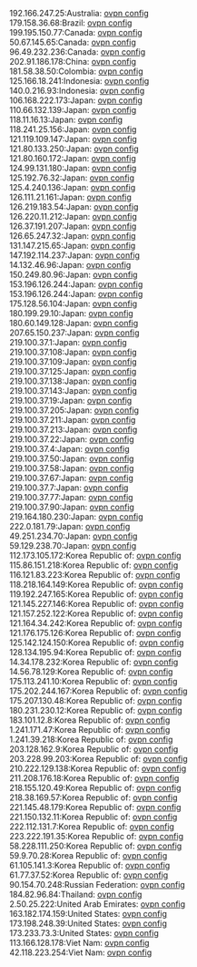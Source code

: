 192.166.247.25:Australia: [ovpn config](vpn/192_166_247_25.ovpn)  
179.158.36.68:Brazil: [ovpn config](vpn/179_158_36_68.ovpn)  
199.195.150.77:Canada: [ovpn config](vpn/199_195_150_77.ovpn)  
50.67.145.65:Canada: [ovpn config](vpn/50_67_145_65.ovpn)  
96.49.232.236:Canada: [ovpn config](vpn/96_49_232_236.ovpn)  
202.91.186.178:China: [ovpn config](vpn/202_91_186_178.ovpn)  
181.58.38.50:Colombia: [ovpn config](vpn/181_58_38_50.ovpn)  
125.166.18.241:Indonesia: [ovpn config](vpn/125_166_18_241.ovpn)  
140.0.216.93:Indonesia: [ovpn config](vpn/140_0_216_93.ovpn)  
106.168.222.173:Japan: [ovpn config](vpn/106_168_222_173.ovpn)  
110.66.132.139:Japan: [ovpn config](vpn/110_66_132_139.ovpn)  
118.11.16.13:Japan: [ovpn config](vpn/118_11_16_13.ovpn)  
118.241.25.156:Japan: [ovpn config](vpn/118_241_25_156.ovpn)  
121.119.109.147:Japan: [ovpn config](vpn/121_119_109_147.ovpn)  
121.80.133.250:Japan: [ovpn config](vpn/121_80_133_250.ovpn)  
121.80.160.172:Japan: [ovpn config](vpn/121_80_160_172.ovpn)  
124.99.131.180:Japan: [ovpn config](vpn/124_99_131_180.ovpn)  
125.192.76.32:Japan: [ovpn config](vpn/125_192_76_32.ovpn)  
125.4.240.136:Japan: [ovpn config](vpn/125_4_240_136.ovpn)  
126.111.21.161:Japan: [ovpn config](vpn/126_111_21_161.ovpn)  
126.219.183.54:Japan: [ovpn config](vpn/126_219_183_54.ovpn)  
126.220.11.212:Japan: [ovpn config](vpn/126_220_11_212.ovpn)  
126.37.191.207:Japan: [ovpn config](vpn/126_37_191_207.ovpn)  
126.65.247.32:Japan: [ovpn config](vpn/126_65_247_32.ovpn)  
131.147.215.65:Japan: [ovpn config](vpn/131_147_215_65.ovpn)  
147.192.114.237:Japan: [ovpn config](vpn/147_192_114_237.ovpn)  
14.132.46.96:Japan: [ovpn config](vpn/14_132_46_96.ovpn)  
150.249.80.96:Japan: [ovpn config](vpn/150_249_80_96.ovpn)  
153.196.126.244:Japan: [ovpn config](vpn/153_196_126_244.ovpn)  
153.196.126.244:Japan: [ovpn config](vpn/153_196_126_244.ovpn)  
175.128.56.104:Japan: [ovpn config](vpn/175_128_56_104.ovpn)  
180.199.29.10:Japan: [ovpn config](vpn/180_199_29_10.ovpn)  
180.60.149.128:Japan: [ovpn config](vpn/180_60_149_128.ovpn)  
207.65.150.237:Japan: [ovpn config](vpn/207_65_150_237.ovpn)  
219.100.37.1:Japan: [ovpn config](vpn/219_100_37_1.ovpn)  
219.100.37.108:Japan: [ovpn config](vpn/219_100_37_108.ovpn)  
219.100.37.109:Japan: [ovpn config](vpn/219_100_37_109.ovpn)  
219.100.37.125:Japan: [ovpn config](vpn/219_100_37_125.ovpn)  
219.100.37.138:Japan: [ovpn config](vpn/219_100_37_138.ovpn)  
219.100.37.143:Japan: [ovpn config](vpn/219_100_37_143.ovpn)  
219.100.37.19:Japan: [ovpn config](vpn/219_100_37_19.ovpn)  
219.100.37.205:Japan: [ovpn config](vpn/219_100_37_205.ovpn)  
219.100.37.211:Japan: [ovpn config](vpn/219_100_37_211.ovpn)  
219.100.37.213:Japan: [ovpn config](vpn/219_100_37_213.ovpn)  
219.100.37.22:Japan: [ovpn config](vpn/219_100_37_22.ovpn)  
219.100.37.4:Japan: [ovpn config](vpn/219_100_37_4.ovpn)  
219.100.37.50:Japan: [ovpn config](vpn/219_100_37_50.ovpn)  
219.100.37.58:Japan: [ovpn config](vpn/219_100_37_58.ovpn)  
219.100.37.67:Japan: [ovpn config](vpn/219_100_37_67.ovpn)  
219.100.37.7:Japan: [ovpn config](vpn/219_100_37_7.ovpn)  
219.100.37.77:Japan: [ovpn config](vpn/219_100_37_77.ovpn)  
219.100.37.90:Japan: [ovpn config](vpn/219_100_37_90.ovpn)  
219.164.180.230:Japan: [ovpn config](vpn/219_164_180_230.ovpn)  
222.0.181.79:Japan: [ovpn config](vpn/222_0_181_79.ovpn)  
49.251.234.70:Japan: [ovpn config](vpn/49_251_234_70.ovpn)  
59.129.238.70:Japan: [ovpn config](vpn/59_129_238_70.ovpn)  
112.173.105.172:Korea Republic of: [ovpn config](vpn/112_173_105_172.ovpn)  
115.86.151.218:Korea Republic of: [ovpn config](vpn/115_86_151_218.ovpn)  
116.121.83.223:Korea Republic of: [ovpn config](vpn/116_121_83_223.ovpn)  
118.218.164.149:Korea Republic of: [ovpn config](vpn/118_218_164_149.ovpn)  
119.192.247.165:Korea Republic of: [ovpn config](vpn/119_192_247_165.ovpn)  
121.145.227.146:Korea Republic of: [ovpn config](vpn/121_145_227_146.ovpn)  
121.157.252.122:Korea Republic of: [ovpn config](vpn/121_157_252_122.ovpn)  
121.164.34.242:Korea Republic of: [ovpn config](vpn/121_164_34_242.ovpn)  
121.176.175.126:Korea Republic of: [ovpn config](vpn/121_176_175_126.ovpn)  
125.142.124.150:Korea Republic of: [ovpn config](vpn/125_142_124_150.ovpn)  
128.134.195.94:Korea Republic of: [ovpn config](vpn/128_134_195_94.ovpn)  
14.34.178.232:Korea Republic of: [ovpn config](vpn/14_34_178_232.ovpn)  
14.56.78.129:Korea Republic of: [ovpn config](vpn/14_56_78_129.ovpn)  
175.113.241.10:Korea Republic of: [ovpn config](vpn/175_113_241_10.ovpn)  
175.202.244.167:Korea Republic of: [ovpn config](vpn/175_202_244_167.ovpn)  
175.207.130.48:Korea Republic of: [ovpn config](vpn/175_207_130_48.ovpn)  
180.231.230.12:Korea Republic of: [ovpn config](vpn/180_231_230_12.ovpn)  
183.101.12.8:Korea Republic of: [ovpn config](vpn/183_101_12_8.ovpn)  
1.241.171.47:Korea Republic of: [ovpn config](vpn/1_241_171_47.ovpn)  
1.241.39.218:Korea Republic of: [ovpn config](vpn/1_241_39_218.ovpn)  
203.128.162.9:Korea Republic of: [ovpn config](vpn/203_128_162_9.ovpn)  
203.228.99.203:Korea Republic of: [ovpn config](vpn/203_228_99_203.ovpn)  
210.222.129.138:Korea Republic of: [ovpn config](vpn/210_222_129_138.ovpn)  
211.208.176.18:Korea Republic of: [ovpn config](vpn/211_208_176_18.ovpn)  
218.155.120.49:Korea Republic of: [ovpn config](vpn/218_155_120_49.ovpn)  
218.38.169.57:Korea Republic of: [ovpn config](vpn/218_38_169_57.ovpn)  
221.145.48.179:Korea Republic of: [ovpn config](vpn/221_145_48_179.ovpn)  
221.150.132.11:Korea Republic of: [ovpn config](vpn/221_150_132_11.ovpn)  
222.112.131.7:Korea Republic of: [ovpn config](vpn/222_112_131_7.ovpn)  
223.222.191.35:Korea Republic of: [ovpn config](vpn/223_222_191_35.ovpn)  
58.228.111.250:Korea Republic of: [ovpn config](vpn/58_228_111_250.ovpn)  
59.9.70.28:Korea Republic of: [ovpn config](vpn/59_9_70_28.ovpn)  
61.105.141.3:Korea Republic of: [ovpn config](vpn/61_105_141_3.ovpn)  
61.77.37.52:Korea Republic of: [ovpn config](vpn/61_77_37_52.ovpn)  
90.154.70.248:Russian Federation: [ovpn config](vpn/90_154_70_248.ovpn)  
184.82.96.84:Thailand: [ovpn config](vpn/184_82_96_84.ovpn)  
2.50.25.222:United Arab Emirates: [ovpn config](vpn/2_50_25_222.ovpn)  
163.182.174.159:United States: [ovpn config](vpn/163_182_174_159.ovpn)  
173.198.248.39:United States: [ovpn config](vpn/173_198_248_39.ovpn)  
173.233.73.3:United States: [ovpn config](vpn/173_233_73_3.ovpn)  
113.166.128.178:Viet Nam: [ovpn config](vpn/113_166_128_178.ovpn)  
42.118.223.254:Viet Nam: [ovpn config](vpn/42_118_223_254.ovpn)  
